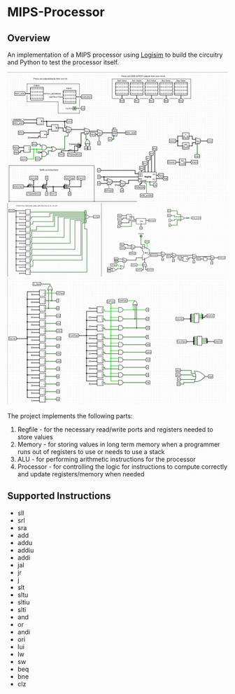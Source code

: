 # MIPS-Processor
## Overview
An implementation of a MIPS processor using [Logisim](http://www.cburch.com/logisim/) to build the circuitry and Python to test the processor itself.

![Screenshot](imgs/cpu1.PNG)
![Screenshot](imgs/cpu2.PNG)
![Screenshot](imgs/cpu3.PNG)

The project implements the following parts:
1. Regfile - for the necessary read/write ports and registers needed to store values
2. Memory - for storing values in long term memory when a programmer runs out of registers to use or needs to use a stack
2. ALU - for performing arithmetic instructions for the processor
3. Processor - for controlling the logic for instructions to compute correctly and update registers/memory when needed

## Supported Instructions
- sll
- srl
- sra
- add
- addu
- addiu
- addi
- jal
- jr
- j
- slt
- sltu
- sltiu
- slti
- and
- or
- andi
- ori
- lui
- lw
- sw
- beq
- bne
- clz